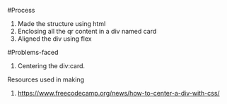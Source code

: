 #Process
1. Made the structure using html
2. Enclosing all the qr content in a div named card
3. Aligned the div using flex

#Problems-faced
1. Centering the div:card.

Resources used in making
1. https://www.freecodecamp.org/news/how-to-center-a-div-with-css/
